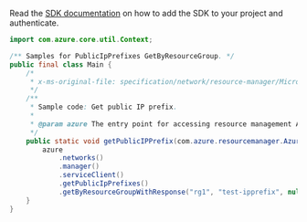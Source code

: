 Read the [SDK documentation](https://github.com/Azure/azure-sdk-for-java/blob/azure-resourcemanager_2.13.0/sdk/resourcemanager/azure-resourcemanager/README.md) on how to add the SDK to your project and authenticate.

```java
import com.azure.core.util.Context;

/** Samples for PublicIpPrefixes GetByResourceGroup. */
public final class Main {
    /*
     * x-ms-original-file: specification/network/resource-manager/Microsoft.Network/stable/2021-05-01/examples/PublicIpPrefixGet.json
     */
    /**
     * Sample code: Get public IP prefix.
     *
     * @param azure The entry point for accessing resource management APIs in Azure.
     */
    public static void getPublicIPPrefix(com.azure.resourcemanager.AzureResourceManager azure) {
        azure
            .networks()
            .manager()
            .serviceClient()
            .getPublicIpPrefixes()
            .getByResourceGroupWithResponse("rg1", "test-ipprefix", null, Context.NONE);
    }
}
```
